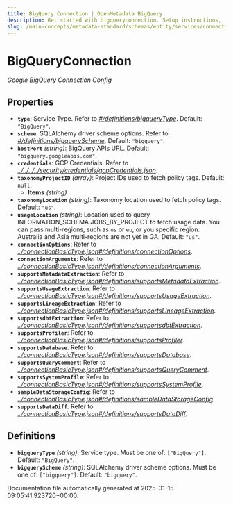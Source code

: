 ```yaml
---
title: BigQuery Connection | OpenMetadata BigQuery
description: Get started with bigqueryconnection. Setup instructions, features, and configuration details inside.
slug: /main-concepts/metadata-standard/schemas/entity/services/connections/database/bigqueryconnection
---
```


# BigQueryConnection

*Google BigQuery Connection Config*

## Properties

- **`type`**: Service Type. Refer to *[#/definitions/bigqueryType](#definitions/bigqueryType)*. Default: `"BigQuery"`.
- **`scheme`**: SQLAlchemy driver scheme options. Refer to *[#/definitions/bigqueryScheme](#definitions/bigqueryScheme)*. Default: `"bigquery"`.
- **`hostPort`** *(string)*: BigQuery APIs URL. Default: `"bigquery.googleapis.com"`.
- **`credentials`**: GCP Credentials. Refer to *[../../../../security/credentials/gcpCredentials.json](#/../../../security/credentials/gcpCredentials.json)*.
- **`taxonomyProjectID`** *(array)*: Project IDs used to fetch policy tags. Default: `null`.
  - **Items** *(string)*
- **`taxonomyLocation`** *(string)*: Taxonomy location used to fetch policy tags. Default: `"us"`.
- **`usageLocation`** *(string)*: Location used to query INFORMATION_SCHEMA.JOBS_BY_PROJECT to fetch usage data. You can pass multi-regions, such as `us` or `eu`, or you specific region. Australia and Asia multi-regions are not yet in GA. Default: `"us"`.
- **`connectionOptions`**: Refer to *[../connectionBasicType.json#/definitions/connectionOptions](#/connectionBasicType.json#/definitions/connectionOptions)*.
- **`connectionArguments`**: Refer to *[../connectionBasicType.json#/definitions/connectionArguments](#/connectionBasicType.json#/definitions/connectionArguments)*.
- **`supportsMetadataExtraction`**: Refer to *[../connectionBasicType.json#/definitions/supportsMetadataExtraction](#/connectionBasicType.json#/definitions/supportsMetadataExtraction)*.
- **`supportsUsageExtraction`**: Refer to *[../connectionBasicType.json#/definitions/supportsUsageExtraction](#/connectionBasicType.json#/definitions/supportsUsageExtraction)*.
- **`supportsLineageExtraction`**: Refer to *[../connectionBasicType.json#/definitions/supportsLineageExtraction](#/connectionBasicType.json#/definitions/supportsLineageExtraction)*.
- **`supportsdbtExtraction`**: Refer to *[../connectionBasicType.json#/definitions/supportsdbtExtraction](#/connectionBasicType.json#/definitions/supportsdbtExtraction)*.
- **`supportsProfiler`**: Refer to *[../connectionBasicType.json#/definitions/supportsProfiler](#/connectionBasicType.json#/definitions/supportsProfiler)*.
- **`supportsDatabase`**: Refer to *[../connectionBasicType.json#/definitions/supportsDatabase](#/connectionBasicType.json#/definitions/supportsDatabase)*.
- **`supportsQueryComment`**: Refer to *[../connectionBasicType.json#/definitions/supportsQueryComment](#/connectionBasicType.json#/definitions/supportsQueryComment)*.
- **`supportsSystemProfile`**: Refer to *[../connectionBasicType.json#/definitions/supportsSystemProfile](#/connectionBasicType.json#/definitions/supportsSystemProfile)*.
- **`sampleDataStorageConfig`**: Refer to *[../connectionBasicType.json#/definitions/sampleDataStorageConfig](#/connectionBasicType.json#/definitions/sampleDataStorageConfig)*.
- **`supportsDataDiff`**: Refer to *[../connectionBasicType.json#/definitions/supportsDataDiff](#/connectionBasicType.json#/definitions/supportsDataDiff)*.
## Definitions

- **`bigqueryType`** *(string)*: Service type. Must be one of: `["BigQuery"]`. Default: `"BigQuery"`.
- **`bigqueryScheme`** *(string)*: SQLAlchemy driver scheme options. Must be one of: `["bigquery"]`. Default: `"bigquery"`.


Documentation file automatically generated at 2025-01-15 09:05:41.923720+00:00.
